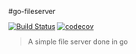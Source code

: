 #go-fileserver

[![Build Status](https://travis-ci.org/popmedic/go-fileserver.svg?branch=master)](https://travis-ci.org/popmedic/go-fileserver)
[![codecov](https://codecov.io/gh/popmedic/go-fileserver/branch/master/graph/badge.svg)](https://codecov.io/gh/popmedic/go-fileserver)

> A simple file server done in go
